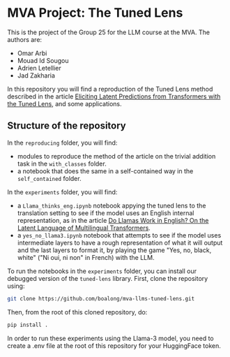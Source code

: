 # MVA Project: The Tuned Lens

This is the project of the Group 25 for the LLM course at the MVA. The authors are:
* Omar Arbi
* Mouad Id Sougou
* Adrien Letellier
* Jad Zakharia

In this repository you will find a reproduction of the Tuned Lens method described in the article [Eliciting Latent Predictions from Transformers with the Tuned Lens](https://arxiv.org/abs/2303.08112), and some applications.

## Structure of the repository

In the `reproducing` folder, you will find:
* modules to reproduce the method of the article on the trivial addition task in the `with_classes` folder.
* a notebook that does the same in a self-contained way in the `self_contained` folder.

In the `experiments` folder, you will find:
* a `Llama_thinks_eng.ipynb` notebook appying the tuned lens to the translation setting to see if the model uses an English internal representation, as in the article [Do Llamas Work in English? On the Latent Language of Multilingual Transformers](https://aclanthology.org/2024.acl-long.820/). 
* a `yes_no_llama3.ipynb` notebook that attempts to see if the model uses intermediate layers to have a rough representation of what it will output and the last layers to format it, by playing the game "Yes, no, black, white" ("Ni oui, ni non" in French) with the LLM.

To run the notebooks in the `experiments` folder, you can install our debugged version of the `tuned-lens` library. First, clone the repository using:
```bash
git clone https://github.com/boalong/mva-llms-tuned-lens.git
```

Then, from the root of this cloned repository, do:
```bash
pip install .
```

In order to run these experiments using the Llama-3 model, you need to create a .env file at the root of this repository for your HuggingFace token.